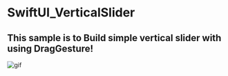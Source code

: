 # SwiftUI_VerticalSlider

## This sample is to Build simple vertical slider with using DragGesture! 
![gif](https://media.giphy.com/media/JR4C6x6dtnuKGzawR6/giphy.gif)
